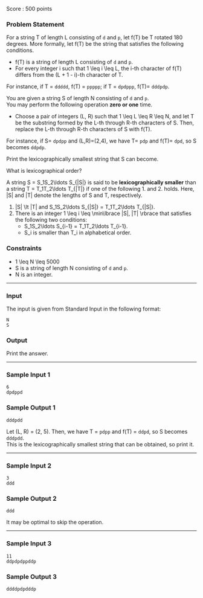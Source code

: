 Score : 500 points

### Problem Statement

For a string T of length L consisting of `d` and `p`, let f(T) be T rotated 180 degrees. More formally, let f(T) be the string that satisfies the following conditions.

* f(T) is a string of length L consisting of `d` and `p`.
* For every integer i such that 1 \leq i \leq L, the i-th character of f(T) differs from the (L + 1 - i)-th character of T.

For instance, if T = `ddddd`, f(T) = `ppppp`; if T = `dpdppp`, f(T)= `dddpdp`.

You are given a string S of length N consisting of `d` and `p`.  
You may perform the following operation **zero or one** time.

* Choose a pair of integers (L, R) such that 1 \leq L \leq R \leq N, and let T be the substring formed by the L-th through R-th characters of S. Then, replace the L-th through R-th characters of S with f(T).

For instance, if S= `dpdpp` and (L,R)=(2,4), we have T= `pdp` and f(T)= `dpd`, so S becomes `ddpdp`.

Print the lexicographically smallest string that S can become.

What is lexicographical order?

A string S = S\_1S\_2\ldots S\_{|S|} is said to be **lexicographically smaller** than a string T = T\_1T\_2\ldots T\_{|T|} if one of the following 1. and 2. holds.
Here, |S| and |T| denote the lengths of S and T, respectively.

1. |S| \lt |T| and S\_1S\_2\ldots S\_{|S|} = T\_1T\_2\ldots T\_{|S|}.
2. There is an integer 1 \leq i \leq \min\lbrace |S|, |T| \rbrace that satisfies the following two conditions:
   * S\_1S\_2\ldots S\_{i-1} = T\_1T\_2\ldots T\_{i-1}.
   * S\_i is smaller than T\_i in alphabetical order.

### Constraints

* 1 \leq N \leq 5000
* S is a string of length N consisting of `d` and `p`.
* N is an integer.

---

### Input

The input is given from Standard Input in the following format:

```
N
S
```

### Output

Print the answer.

---

### Sample Input 1

```
6
dpdppd
```

### Sample Output 1

```
dddpdd
```

Let (L, R) = (2, 5). Then, we have T = `pdpp` and f(T) = `ddpd`, so S becomes `dddpdd`.  
This is the lexicographically smallest string that can be obtained, so print it.

---

### Sample Input 2

```
3
ddd
```

### Sample Output 2

```
ddd
```

It may be optimal to skip the operation.

---

### Sample Input 3

```
11
ddpdpdppddp
```

### Sample Output 3

```
ddddpdpdddp
```